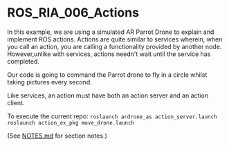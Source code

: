 # ROS_RIA_006_Actions
In this example, we are using a simulated AR Parrot Drone to explain and implement ROS actions. Actions are quite 
similar to services wherein, when you call an action, you are calling a functionality provided by another node. 
However,unlike with services, actions needn't wait until the service has completed.

Our code is going to command the Parrot drone to fly in a circle whilst taking pictures every second.

Like services, an action must have both an action server and an action client.

To execute the current repo:
```roslaunch ardrone_as action_server.launch```
```roslaunch action_ex_pkg move_drone.launch```

(See [NOTES.md](https://github.com/FadedIllusions/ROS_RIA_006_Actions/edit/master/NOTES.md) for section notes.)
